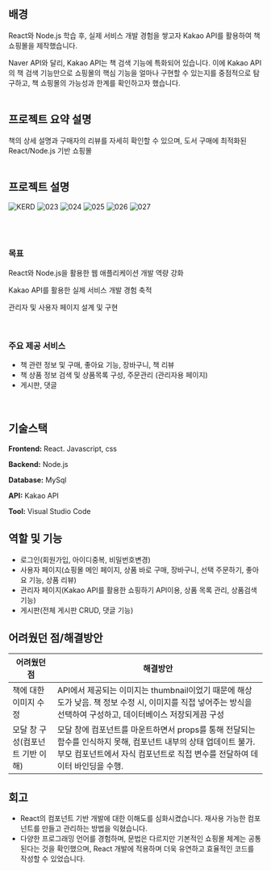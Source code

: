 ## 배경

React와 Node.js 학습 후, 실제 서비스 개발 경험을 쌓고자 Kakao API를 활용하여 책 쇼핑몰을 제작했습니다. 

Naver API와 달리, Kakao API는 책 검색 기능에 특화되어 있습니다. 이에 Kakao API의 책 검색 기능만으로 쇼핑몰의 핵심 기능을 얼마나 구현할 수 있는지를 중점적으로 탐구하고, 책 쇼핑몰의 가능성과 한계를 확인하고자 했습니다.
<br>
<br>

## 프로젝트 요약 설명

책의 상세 설명과 구매자의 리뷰를 자세히 확인할 수 있으며, 도서 구매에 최적화된 React/Node.js 기반 쇼핑몰
<br>
<br>

## 프로젝트 설명

![KERD](https://github.com/user-attachments/assets/39d53d77-44b7-489a-8a5b-32c54e4901c5)
![023](https://github.com/user-attachments/assets/0d173350-4099-411c-9eb9-50c1592c182a)
![024](https://github.com/user-attachments/assets/8623c334-8b64-4656-bfcc-8be864a90051)
![025](https://github.com/user-attachments/assets/43bfe961-5c96-47b4-bca6-05fea69d28dc)
![026](https://github.com/user-attachments/assets/b84796f1-4aa7-4735-9cf7-d2b8063a9a2d)
![027](https://github.com/user-attachments/assets/d2ffc52a-86b1-45a6-9a0d-91e872bc8a9f)


<br>
<br>

### 목표

React와 Node.js을 활용한 웹 애플리케이션 개발 역량 강화

Kakao API를 활용한 실제 서비스 개발 경험 축적

관리자 및 사용자 페이지 설계 및 구현

<br>

### 주요 제공 서비스

- 책 관련 정보 및 구매, 좋아요 기능, 장바구니, 책 리뷰
- 책 상품 정보 검색 및 상품목록 구성, 주문관리 (관리자용 페이지)
- 게시판, 댓글

<br>

## 기술스택

**Frontend:** React.  Javascript, css

**Backend:** Node.js

**Database:** MySql

**API:** Kakao API

**Tool:** Visual Studio Code

## 역할 및 기능

- 로그인(회원가입, 아이디중복, 비밀번호변경)
- 사용자 페이지(쇼핑몰 메인 페이지, 상품 바로 구매, 장바구니, 선택 주문하기, 좋아요 기능, 상품 리뷰)
- 관리자 페이지(Kakao API를 활용한 쇼핑하기 API이용, 상품 목록 관리, 상품검색 기능)
- 게시판(전체 게시판 CRUD, 댓글 기능)

## 어려웠던 점/해결방안

| 어려웠던 점  | 해결방안 |
| --- | --- |
| 책에 대한 이미지 수정 | API에서 제공되는 이미지는 thumbnail이었기 때문에 해상도가 낮음. 책 정보 수정 시, 이미지를 직접 넣어주는 방식을 선택하여 구성하고, 데이터베이스 저장되게끔 구성  |
| 모달 창 구성(컴포넌트 기반 이해) | 모달 창에 컴포넌트를 마운트하면서 props를 통해 전달되는 함수를 인식하지 못해, 컴포넌트 내부의 상태 업데이트 불가. 부모 컴포넌트에서 자식 컴포넌트로 직접 변수를 전달하여 데이터 바인딩을 수행. |

## 회고

- React의 컴포넌트 기반 개발에 대한 이해도를 심화시켰습니다. 재사용 가능한 컴포넌트를 만들고 관리하는 방법을 익혔습니다.
- 다양한 프로그래밍 언어를 경험하며, 문법은 다르지만 기본적인 쇼핑몰 체계는 공통된다는 것을 확인했으며, React 개발에 적용하며 더욱 유연하고 효율적인 코드를 작성할 수 있었습니다.
